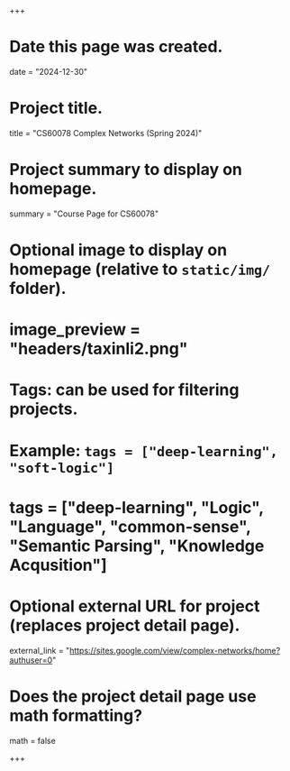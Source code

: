 +++
# Date this page was created.
date = "2024-12-30"

# Project title.
title = "CS60078 Complex Networks (Spring 2024)"

# Project summary to display on homepage.
summary = "Course Page for CS60078"

# Optional image to display on homepage (relative to `static/img/` folder).
# image_preview = "headers/taxinli2.png"

# Tags: can be used for filtering projects.
# Example: `tags = ["deep-learning", "soft-logic"]`
# tags = ["deep-learning", "Logic", "Language", "common-sense", "Semantic Parsing", "Knowledge Acqusition"]

# Optional external URL for project (replaces project detail page).
external_link = "https://sites.google.com/view/complex-networks/home?authuser=0"

# Does the project detail page use math formatting?
math = false

+++ 

